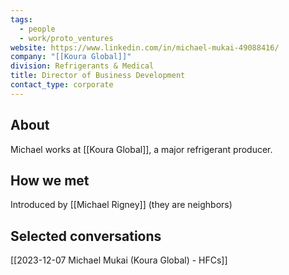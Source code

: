 ```yaml
---
tags:
  - people
  - work/proto_ventures
website: https://www.linkedin.com/in/michael-mukai-49088416/
company: "[[Koura Global]]"
division: Refrigerants & Medical
title: Director of Business Development
contact_type: corporate
---
```

## About
Michael works at [[Koura Global]], a major refrigerant producer.

## How we met
Introduced by [[Michael Rigney]] (they are neighbors)

## Selected conversations
[[2023-12-07 Michael Mukai (Koura Global) - HFCs]]